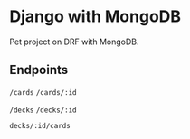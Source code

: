 # Django with MongoDB

Pet project on DRF with MongoDB.

## Endpoints

`/cards`
`/cards/:id`

`/decks`
`/decks/:id`

`decks/:id/cards`
